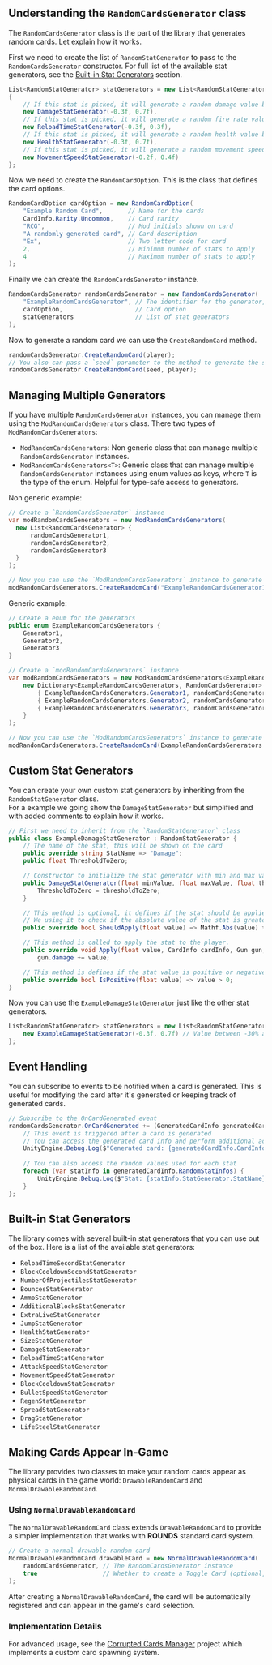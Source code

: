 ## Understanding the `RandomCardsGenerator` class
The `RandomCardsGenerator` class is the part of the library that generates random cards. Let explain how it works.   

First we need to create the list of `RandomStatGenerator` to pass to the `RandomCardsGenerator` constructor.
For full list of the available stat generators, see the [Built-in Stat Generators](#built-in-stat-generators) section.
```csharp
List<RandomStatGenerator> statGenerators = new List<RandomStatGenerator>
{
    // If this stat is picked, it will generate a random damage value between -30% and +70% of the damage
    new DamageStatGenerator(-0.3f, 0.7f),
    // If this stat is picked, it will generate a random fire rate value between -30% and +30% of the fire rate
    new ReloadTimeStatGenerator(-0.3f, 0.3f),
    // If this stat is picked, it will generate a random health value between -30% and +70% of the health
    new HealthStatGenerator(-0.3f, 0.7f),
    // If this stat is picked, it will generate a random movement speed value between -20% and +40% of the movement speed
    new MovementSpeedStatGenerator(-0.2f, 0.4f)
};
```

Now we need to create the `RandomCardOption`. 
This is the class that defines the card options.
```csharp
RandomCardOption cardOption = new RandomCardOption(
    "Example Random Card",       // Name for the cards
    CardInfo.Rarity.Uncommon,    // Card rarity
    "RCG",                       // Mod initials shown on card
    "A randomly generated card", // Card description
    "Ex",                        // Two letter code for card
    2,                           // Minimum number of stats to apply
    4                            // Maximum number of stats to apply
);
```

Finally we can create the `RandomCardsGenerator` instance.
```csharp
RandomCardsGenerator randomCardsGenerator = new RandomCardsGenerator(
    "ExampleRandomCardsGenerator", // The identifier for the generator, It must be unique
    cardOption,                    // Card option
    statGenerators                 // List of stat generators
);
```

Now to generate a random card we can use the `CreateRandomCard` method.
```csharp
randomCardsGenerator.CreateRandomCard(player);
// You also can pass a `seed` parameter to the method to generate the same card every time
randomCardsGenerator.CreateRandomCard(seed, player);
```

## Managing Multiple Generators
If you have multiple `RandomCardsGenerator` instances, you can manage them using the `ModRandomCardsGenerators` class. There two types of `ModRandomCardsGenerators`:
- `ModRandomCardsGenerators`: Non generic class that can manage multiple `RandomCardsGenerator` instances.
- `ModRandomCardsGenerators<T>`: Generic class that can manage multiple `RandomCardsGenerator` instances using enum values as keys, where `T` is the type of the enum. Helpful for type-safe access to generators.  

Non generic example:
```csharp
// Create a `RandomCardsGenerator` instance
var modRandomCardsGenerators = new ModRandomCardsGenerators(
  new List<RandomCardsGenerator> {
      randomCardsGenerator1,
      randomCardsGenerator2,
      randomCardsGenerator3
  }
);

// Now you can use the `ModRandomCardsGenerators` instance to generate random cards
modRandomCardsGenerators.CreateRandomCard("ExampleRandomCardsGenerator1", player);
```

Generic example:
```csharp
// Create a enum for the generators
public enum ExampleRandomCardsGenerators {
    Generator1,
    Generator2,
    Generator3
}

// Create a `modRandomCardsGenerators` instance
var modRandomCardsGenerators = new ModRandomCardsGenerators<ExampleRandomCardsGenerators>(
    new Dictionary<ExampleRandomCardsGenerators, RandomCardsGenerator> {
        { ExampleRandomCardsGenerators.Generator1, randomCardsGenerator1 },
        { ExampleRandomCardsGenerators.Generator2, randomCardsGenerator2 },
        { ExampleRandomCardsGenerators.Generator3, randomCardsGenerator3 }
    }
);

// Now you can use the `ModRandomCardsGenerators` instance to generate random cards
modRandomCardsGenerators.CreateRandomCard(ExampleRandomCardsGenerators.Generator1, player);
```

## Custom Stat Generators
You can create your own custom stat generators by inheriting from the `RandomStatGenerator` class.  
For a example we going show the `DamageStatGenerator` but simplified and with added comments to explain how it works.
```csharp
// First we need to inherit from the `RandomStatGenerator` class
public class ExampleDamageStatGenerator : RandomStatGenerator {
    // The name of the stat, this will be shown on the card
    public override string StatName => "Damage";
    public float ThresholdToZero;

    // Constructor to initialize the stat generator with min and max values
    public DamageStatGenerator(float minValue, float maxValue, float thresholdToZero = 0.05f) : base(minValue, maxValue) {
        ThresholdToZero = thresholdToZero;
    }

    // This method is optional, it defines if the stat should be applied based on the value
    // We using it to check if the absolute value of the stat is greater than or equal to the threshold
    public override bool ShouldApply(float value) => Mathf.Abs(value) >= ThresholdToZero;

    // This method is called to apply the stat to the player.
    public override void Apply(float value, CardInfo cardInfo, Gun gun, ApplyCardStats cardStats, CharacterStatModifiers statModifiers, Block block) =>
        gun.damage += value;

    // This method is defines if the stat value is positive or negative
    public override bool IsPositive(float value) => value > 0;
}
```

Now you can use the `ExampleDamageStatGenerator` just like the other stat generators.
```csharp
List<RandomStatGenerator> statGenerators = new List<RandomStatGenerator> {
    new ExampleDamageStatGenerator(-0.3f, 0.7f) // Value between -30% and +70% of the damage
};
```

## Event Handling
You can subscribe to events to be notified when a card is generated. This is useful for modifying the card after it's generated or keeping track of generated cards.

```csharp
// Subscribe to the OnCardGenerated event
randomCardsGenerator.OnCardGenerated += (GeneratedCardInfo generatedCardInfo) => {
    // This event is triggered after a card is generated
    // You can access the generated card info and perform additional actions
    UnityEngine.Debug.Log($"Generated card: {generatedCardInfo.CardInfo.cardName}");
    
    // You can also access the random values used for each stat
    foreach (var statInfo in generatedCardInfo.RandomStatInfos) {
        UnityEngine.Debug.Log($"Stat: {statInfo.StatGenerator.StatName}, Value: {statInfo.Value}");
    }
};
```

## Built-in Stat Generators
The library comes with several built-in stat generators that you can use out of the box. 
Here is a list of the available stat generators:  
- `ReloadTimeSecondStatGenerator`
- `BlockCooldownSecondStatGenerator`
- `NumberOfProjectilesStatGenerator`
- `BouncesStatGenerator`
- `AmmoStatGenerator`
- `AdditionalBlocksStatGenerator`
- `ExtraLiveStatGenerator`
- `JumpStatGenerator`
- `HealthStatGenerator`
- `SizeStatGenerator`
- `DamageStatGenerator`
- `ReloadTimeStatGenerator`
- `AttackSpeedStatGenerator`
- `MovementSpeedStatGenerator`
- `BlockCooldownStatGenerator`
- `BulletSpeedStatGenerator`
- `RegenStatGenerator`
- `SpreadStatGenerator`
- `DragStatGenerator`
- `LifeSteelStatGenerator`

## Making Cards Appear In-Game
The library provides two classes to make your random cards appear as physical cards in the game world: `DrawableRandomCard` and `NormalDrawableRandomCard`.

### Using `NormalDrawableRandomCard`
The `NormalDrawableRandomCard` class extends `DrawableRandomCard` to provide a simpler implementation that works with **ROUNDS** standard card system.
```csharp
// Create a normal drawable random card
NormalDrawableRandomCard drawableCard = new NormalDrawableRandomCard(
    randomCardsGenerator, // The RandomCardsGenerator instance
    true                  // Whether to create a Toggle Card (optional, defaults to true)
);
```

After creating a `NormalDrawableRandomCard`, the card will be automatically registered and can appear in the game's card selection.

### Implementation Details
For advanced usage, see the [Corrupted Cards Manager](https://github.com/AALUND13/CorruptedCardsManager) project which implements a custom card spawning system. 